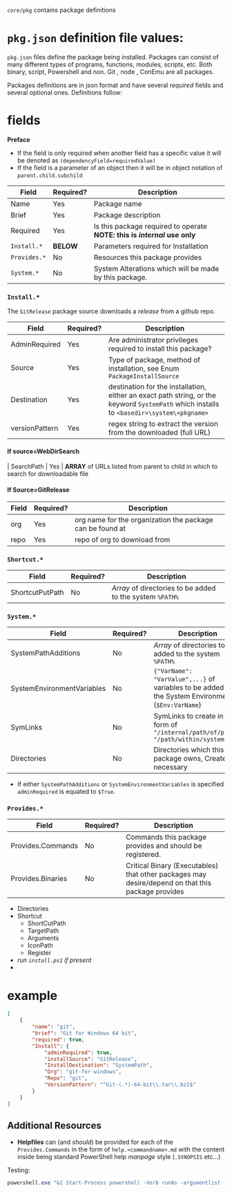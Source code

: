 
`core/pkg` contains package definitions 



# `pkg.json` definition file values:

`pkg.json` files define the package being installed. Packages can consist of many different types of programs, functions, modules, scripts, etc. Both binary, script, Powershell and non. Git , node , ConEmu are all packages.

Packages definitions are in json format and have several *required* fields and several optional ones. Definitions follow:


# fields

**Preface**

- If the field is only required when another field has a specific value it will be denoted as `(dependencyField=requiredValue)`
- If the field is a parameter of an object then it will be in object notation of `parent.child.subchild`


| Field                 | Required? | Description
|---                    |---        |---          
| Name                  | Yes       | Package name
| Brief                 | Yes       | Package description
| Required              | Yes       | Is this package required to operate **NOTE: this is _internal_ use only**
| `Install.*`           | **BELOW** | Parameters required for Installation
| `Provides.*`          | No        | Resources this package provides
| `System.*`            | No        | System Alterations which will be made by this package.

### `Install.*`

The `GitRelease` package source downloads a *release* from a github repo.

| Field					| Required? | Description
|---					|---        |---       
| AdminRequired         | Yes       | Are administrator privileges required to install this package?
| Source                | Yes       | Type of package, method of installation, see Enum `PackageInstallSource`
| Destination	        | Yes		| destination for the installation, either an exact path string, or the keyword `SystemPath` which installs to `<basedir>\system\<pkgname>`
| versionPattern		| Yes		| regex string to extract the version from the downloaded (full URL)

#### If source=WebDirSearch
| SearchPath			| Yes		| **ARRAY** of URLs listed from parent to child in which to search for downloadable file

#### If Source=GitRelease
| Field					| Required? | Description
|---					|---        |---       
| org					| Yes		| org name for the organization the package can be found at
| repo					| Yes		| repo of org to download from

### `Shortcut.*`

| Field                 | Required? | Description
|---                    |---        |---      
| ShortcutPutPath   | No        | *Array* of directories to be added to the system `%PATH%`

### `System.*`

| Field                 | Required? | Description
|---                    |---        |---      
| SystemPathAdditions   | No        | *Array* of directories to be added to the system `%PATH%`
| SystemEnvironmentVariables | No   | `{"VarName": "VarValue",...}` of variables to be added to the System Environment (`$Env:VarName`)
| SymLinks              | No        | SymLinks to create in the form of `"/internal/path/of/pkg/": "/path/within/system"`
| Directories           | No        | Directories which this package owns, Created if necessary

* If either `SystemPathAdditions` or `SystemEnvironmentVariables` is specified `adminRequired` is equated to `$True`.

### `Provides.*`

| Field                 | Required? | Description
|---                    |---        |---      
| Provides.Commands     | No        | Commands this package provides and should be registered.
| Provides.Binaries     | No        | Critical Binary (Executables) that other packages may desire/depend on that this package provides




- Directories
- Shortcut
    - ShortCutPath
    - TargetPath
    - Arguments
    - IconPath
    - Register
- *run `install.ps1` if present*
- 


# example


```json
[
    {
        "name": "git",
        "brief": "Git for Windows 64 bit",
		"required": true,
        "Install": {
	    	"adminRequired": true,
            "installSource": "GitRelease",
            "InstallDestination": "SystemPath",
            "Org": "git-for-windows",
            "Repo": "git",
            "VersionPattern": "^Git-(.*)-64-bit\\.tar\\.bz2$"
        }
    }
]
```

## Additional Resources

* **Helpfiles** can (and _should_) be provided for each of the `Provides.Commands` in the form of `help.<commandname>.md` with the content inside being standard PowerShell help _manpage_ style (`.SYNOPSIS` etc...)

Testing:
```powershell
powershell.exe "&{ Start-Process powershell -Verb runAs -argumentlist '&{ Install-OmegaPackage vim;Pause;}'}"
```